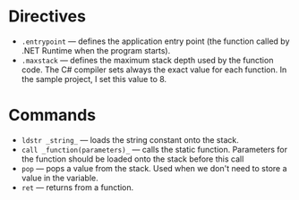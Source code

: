 Directives
==========
* `.entrypoint` — defines the application entry point (the function called by .NET Runtime when the program starts).
* `.maxstack` — defines the maximum stack depth used by the function code. The C# compiler sets always the exact value for each function. In the sample project, I set this value to 8.

Commands
========
* `ldstr _string_` — loads the string constant onto the stack.
* `call _function(parameters)_` — calls the static function. Parameters for the function should be loaded onto the stack before this call
* `pop` — pops a value from the stack. Used when we don't need to store a value in the variable.
* `ret` — returns from a function.
